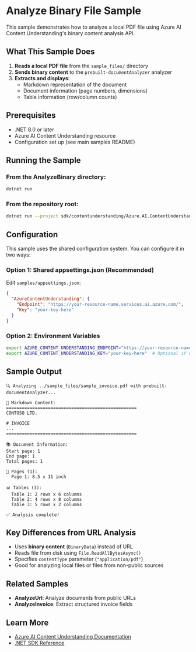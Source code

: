 # Analyze Binary File Sample

This sample demonstrates how to analyze a local PDF file using Azure AI Content Understanding's binary content analysis API.

## What This Sample Does

1. **Reads a local PDF file** from the `sample_files/` directory
2. **Sends binary content** to the `prebuilt-documentAnalyzer` analyzer
3. **Extracts and displays**:
   - Markdown representation of the document
   - Document information (page numbers, dimensions)
   - Table information (row/column counts)

## Prerequisites

- .NET 8.0 or later
- Azure AI Content Understanding resource
- Configuration set up (see main samples README)

## Running the Sample

### From the AnalyzeBinary directory:

```bash
dotnet run
```

### From the repository root:

```bash
dotnet run --project sdk/contentunderstanding/Azure.AI.ContentUnderstanding/samples/AnalyzeBinary
```

## Configuration

This sample uses the shared configuration system. You can configure it in two ways:

### Option 1: Shared appsettings.json (Recommended)

Edit `samples/appsettings.json`:
```json
{
  "AzureContentUnderstanding": {
    "Endpoint": "https://your-resource-name.services.ai.azure.com/",
    "Key": "your-key-here"
  }
}
```

### Option 2: Environment Variables

```bash
export AZURE_CONTENT_UNDERSTANDING_ENDPOINT="https://your-resource-name.services.ai.azure.com/"
export AZURE_CONTENT_UNDERSTANDING_KEY="your-key-here"  # Optional if using DefaultAzureCredential
```

## Sample Output

```
🔍 Analyzing ../sample_files/sample_invoice.pdf with prebuilt-documentAnalyzer...

📄 Markdown Content:
==================================================
CONTOSO LTD.

# INVOICE
...
==================================================

📚 Document Information:
Start page: 1
End page: 1
Total pages: 1

📄 Pages (1):
  Page 1: 8.5 x 11 inch

📊 Tables (3):
  Table 1: 2 rows x 6 columns
  Table 2: 4 rows x 8 columns
  Table 3: 5 rows x 2 columns

✅ Analysis complete!
```

## Key Differences from URL Analysis

- Uses **binary content** (`BinaryData`) instead of URL
- Reads file from disk using `File.ReadAllBytesAsync()`
- Specifies `contentType` parameter (`"application/pdf"`)
- Good for analyzing local files or files from non-public sources

## Related Samples

- **AnalyzeUrl**: Analyze documents from public URLs
- **AnalyzeInvoice**: Extract structured invoice fields

## Learn More

- [Azure AI Content Understanding Documentation](https://learn.microsoft.com/azure/ai-services/content-understanding/)
- [.NET SDK Reference](https://learn.microsoft.com/dotnet/api/azure.ai.contentunderstanding)


